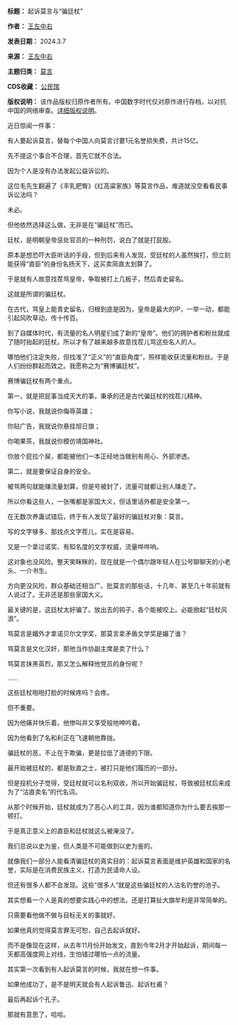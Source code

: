

**标题：** 起诉莫言与“骗廷杖”  

**作者：** [王左中右](https://chinadigitaltimes.net/space/王左中右)  

**发表日期：** 2024.3.7  

**来源：** [王左中右](https://web.archive.org/web/https://mp.weixin.qq.com/s/uIch03yBQzFAo54kZXY5qw)  

**主题归类：** [莫言](https://chinadigitaltimes.net/space/莫言)  

**CDS收藏：** [公民馆](https://chinadigitaltimes.net/space/%E5%85%AC%E6%B0%91%E9%A6%86)  

**版权说明：** 该作品版权归原作者所有。中国数字时代仅对原作进行存档，以对抗中国的网络审查。[详细版权说明](https://chinadigitaltimes.net/chinese/copyright)。


近日惊闻一件事：


有人要起诉莫言，替每个中国人向莫言讨要1元名誉损失费，共计15亿。


先不提这个事合不合理，首先它就不合法。


因为个人是没有办法发起公益诉讼的。


这位毛先生翻遍了《丰乳肥臀》《红高粱家族》等莫言作品，难道就没空看看民事诉讼法吗？


未必。


但他依然选择这么做，无非是在“骗廷杖”而已。


廷杖，是明朝皇帝惩处官员的一种刑罚，说白了就是打屁股。


原本是想恐吓大臣听话的手段，但到后来有人发现，受廷杖的人虽然挨打，但立刻能获得“直臣”的身份名扬天下，这买卖简直太划算了。


于是就有人故意找茬骂皇帝，争取被打上几板子，然后青史留名。


这就是所谓的骗廷杖。


在古代，骂皇上能青史留名，归根到底是因为，皇帝是最大的IP，一举一动，都能引起风吹草动，传十传百。


到了自媒体时代，有流量的名人明星们成了新的“皇帝”。他们的拥护者和粉丝就成了随时抬起的廷杖。所以才有了越来越多故意找茬儿骂这些名人的人。


哪怕他们注定失败，但找准了“正义”的“直臣角度”，照样能收获流量和粉丝。于是人们纷纷群起而效之。我愿称之为“赛博骗廷杖”。


赛博骗廷杖有两个重点。


第一，就是把屁事当成天大的事，秉承的还是古代骗廷杖的找茬儿精神。


你写小说，我就说你侮辱英雄；


你贴广告，我就说你悬挂旭日旗；


你喝果茶，我就说你模仿靖国神社。


你放个屁拉个屎，都能被他们一本正经地当做别有用心、外部渗透。


第二，就是要保证自身的安全。


被骂两句就能赚流量划算，但是号被封了，流量可就都让别人赚走了。


所以你看这些人，一张嘴都是家国大义，但话里话外都是安全第一。


在无数次养蛊试错后，终于有人发现了最好的骗廷杖对象：莫言。


写的文字够多，那找点文字茬儿，实在是容易。


又是一个拿过诺奖、有知名度的文学权威，流量哗哗响。


这对象也没风险。整天笑眯眯的，现在就是一个偶尔跟年轻人在公号聊聊天的小老头、一介书生。


方向更没风险，群众基础还相当广。批莫言的那些话，十几年、甚至几十年前就有人说过了。无非还是那些家国大义。


最关键的是，这廷杖太好骗了。放出去的钩子，各个能被咬上。必能掀起“廷杖风浪”。


骂莫言是媚外才拿诺贝尔文学奖，那莫言拿矛盾文学奖是媚了谁？


骂莫言是文化汉奸，那他当作协副主席是卖了什么？


骂莫言抹黑英烈，那又怎么解释他党员的身份呢？


……


这些廷杖啪啪打脸的时候疼吗？会疼。


但不重要。


因为他痛并快乐着。他惨叫并又享受般地呻吟着。


因为他看到了名和利正在飞速朝他靠拢。


骗廷杖的恶，不止在于欺骗，更是拉低了道德的下限。


最开始被廷杖的，都是耿直之士，被打只是他们履历的一部分。


但是投机分子觉得，受廷杖就可以名利双收，所以开始骗廷杖，导致被廷杖后来成为了“沽直卖名”的代名词。


从那个时候开始，廷杖就成为了恶心人的工具，因为谁都知道你为什么要去挨那一顿打。


于是真正意义上的直臣和廷杖就这么被淹没了。


我们总说以史为鉴，但人类是不可能做到以史为鉴的。


就像我们一部分人能看清骗廷杖的真实目的：起诉莫言表面是维护英雄和国家的名誉，实际是在消费民族主义，打造为民请命人设。


但还有很多人都不会发现。这些“很多人”就是这些骗廷杖的人沽名钓誉的池子。


其实想看一个人是真的想要实践心中的想法，还是打算扯大旗牟利是非常简单的。


只需要看他做不做与目标无关的事就好。


如果他真的觉得莫言罪无可恕，自己去起诉就好。


而不是像现在这样，从去年11月份开始发文，直到今年2月才开始起诉，期间每一天都高强度网上对线，生怕错过哪怕一点的流量。


其实第一次看到有人起诉莫言的时候，我就在想一件事。


如果他成功了，是不是明天就会有人起诉鲁迅、起诉杜甫？


最后再起诉个孔子。


那就有意思了，哈哈。

